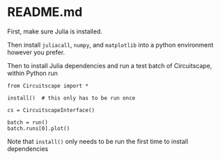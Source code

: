 # README.md

First, make sure Julia is installed. 

Then install `juliacall`, `numpy`, and `matplotlib` into a python environment
however you prefer.


Then to install Julia dependencies and run a test batch of Circuitscape, within
Python run

```
from Circuitscape import *

install()  # this only has to be run once

cs = CircuitscapeInterface() 

batch = run()
batch.runs[0].plot()
```

Note that `install()` only needs to be run the first time to install dependencies
